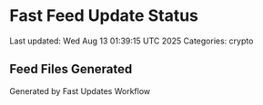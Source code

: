 # Fast Feed Update Status
Last updated: Wed Aug 13 01:39:15 UTC 2025
Categories: crypto

## Feed Files Generated

Generated by Fast Updates Workflow

